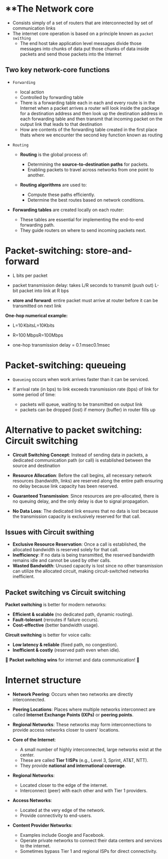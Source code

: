 
# **The Network core

- Consists simply of a set of routers that are interconnected  by set of communication links 
- The internet core operation is based on a principle known as `packet swithing`
	- The end host take application level messages divide those messages into chunks of data put those chunks of data inside packets and send those packets into the Internet

## Two key network-core functions

- `Forwarding`
	- local action
	- Controlled by forwarding table
	- There is a forwarding table each in each and every route is in the Internet when a packet arrives a router will look inside the package for a destination address and then look up the destination address in each forwarding table and then transmit that incoming packet on the output link that leads to that destination
	- How are contents of the forwarding table created in the first place thats where we encounter the second key function known as routing
- `Routing`
	- **Routing** is the global process of:
	  - Determining the **source-to-destination paths** for packets.
	  - Enabling packets to travel across networks from one point to another.
	
	- **Routing algorithms** are used to:
	  - Compute these paths efficiently.
	  - Determine the best routes based on network conditions.

- **Forwarding tables** are created locally on each router:
  - These tables are essential for implementing the end-to-end forwarding path.
  - They guide routers on where to send incoming packets next.

# Packet-switching: store-and-forward 

- L bits per packet
    
- packet transmission delay: takes L/R seconds to transmit (push out) L-bit packet into link at R bps
    
- **store and forward**: entire packet must arrive at router before it can be transmitted on next link
    

**One-hop numerical example:**

- L=10 KbitsL=10Kbits
    
- R=100 MbpsR=100Mbps
    
- one-hop transmission delay = 0.1 msec0.1msec
# Packet-switching: queueing

- `Queueing` occurs when work arrives faster than it can be serviced.
    
- If arrival rate (in bps) to link exceeds transmission rate (bps) of link for some period of time:
    - packets will queue, waiting to be transmitted on output link
    - packets can be dropped (lost) if memory (buffer) in router fills up

# Alternative to packet switching: Circuit switching

- **Circuit Switching Concept**:
	   Instead of sending data in packets, a dedicated communication path (or call) is established between the source and destination

- **Resource Allocation**: 
	  Before the call begins, all necessary network resources (bandwidth, links) are reserved along the entire path ensuring no delay because link capacity has been reserved.
- **Guaranteed Transmission**:
	   Since resources are pre-allocated, there is no queuing delay, and the only delay is due to signal propagation.
- **No Data Loss**: 
	  The dedicated link ensures that no data is lost because the transmission capacity is exclusively reserved for that call.
## Issues with Circuit swithing

- **Exclusive Resource Reservation**: Once a call is established, the allocated bandwidth is reserved solely for that call.
- **Inefficiency**: If no data is being transmitted, the reserved bandwidth remains idle and cannot be used by other calls.
- **Wasted Bandwidth**: Unused capacity is lost since no other transmission can utilize the allocated circuit, making circuit-switched networks inefficient.
  

## Packet switching vs Circuit switching

**Packet switching** is better for modern networks:

- **Efficient & scalable** (no dedicated path, dynamic routing).
- **Fault-tolerant** (reroutes if failure occurs).
- **Cost-effective** (better bandwidth usage).

**Circuit switching** is better for voice calls:

- **Low latency & reliable** (fixed path, no congestion).
- **Inefficient & costly** (reserved path even when idle).

🔹 **Packet switching wins** for internet and data communication! 🚀

# Internet structure 


- **Network Peering**: Occurs when two networks are directly interconnected.  
- **Peering Locations**: Places where multiple networks interconnect are called **Internet Exchange Points (IXPs)** or **peering points**.  
- **Regional Networks**: These networks may form interconnections to provide access networks closer to users' locations.  


- **Core of the Internet**:  
  - A small number of highly interconnected, large networks exist at the center.  
  - These are called **Tier 1 ISPs** (e.g., Level 3, Sprint, AT&T, NTT).  
  - They provide **national and international coverage**.

- **Regional Networks**:  
  - Located closer to the edge of the internet.  
  - Interconnect (peer) with each other and with Tier 1 providers.

- **Access Networks**:  
  - Located at the very edge of the network.  
  - Provide connectivity to end-users.

- **Content Provider Networks**:  
  - Examples include Google and Facebook.  
  - Operate private networks to connect their data centers and services to the internet.  
  - Sometimes bypass Tier 1 and regional ISPs for direct connectivity.
